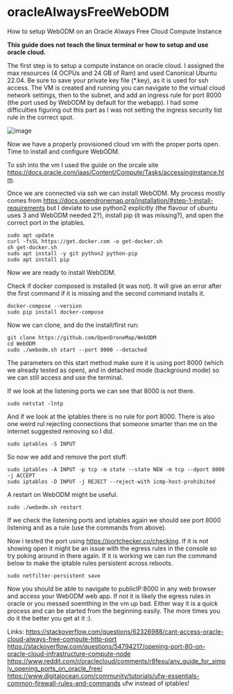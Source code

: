 # oracleAlwaysFreeWebODM
How to setup WebODM on an Oracle Always Free Cloud Compute Instance

**This guide does not teach the linux terminal or how to setup and use oracle cloud.**

The first step is to setup a compute instance on oracle cloud. I assigned the max resources (4 OCPUs and 24 GB of Ram) and used Canonical Ubuntu 22.04. Be sure to save your private key file (*.key), as it is used for ssh access. The VM is created and running you can navigate to the virtual cloud network settings, then to the subnet, and add an ingress rule for port 8000 (the port used by WebODM by default for the webapp). I had some difficulties figuring out this part as I was not setting the ingress security list rule in the correct spot.

![image](https://user-images.githubusercontent.com/46830116/216821184-da5b6d46-08e2-476e-a2b8-799b5fd494fb.png)

Now we have a properly provisioned cloud vm with the proper ports open. Time to install and configure WebODM.

To ssh into the vm I used the guide on the orcale site https://docs.oracle.com/iaas/Content/Compute/Tasks/accessinginstance.htm. 

Once we are connected via ssh we can install WebODM. My process mostly comes from https://docs.opendronemap.org/installation/#step-1-install-requirements but I deviate to use python2 explicitly (the flavour of ubuntu uses 3 and WebODM needed 2?), install pip (it was missing?), and open the correct port in the iptables.

```
sudo apt update
curl -fsSL https://get.docker.com -o get-docker.sh
sh get-docker.sh
sudo apt install -y git python2 python-pip
sudo apt install pip
```

Now we are ready to install WebODM.

Check if docker composed is installed (it was not). It will give an error after the first command if it is missing and the second command installs it.

```
docker-compose --version
sudo pip install docker-compose
```

Now we can clone, and do the install/first run:

```
git clone https://github.com/OpenDroneMap/WebODM	
cd WebODM
sudo ./webodm.sh start --port 8000 --detached
```

The parameters on this start method make sure it is using port 8000 (which we already tested as open), and in detached mode (background mode) so we can still access and use the terminal.

If we look at the listening ports we can see that 8000 is not there.

```
sudo netstat -lntp
```

And if we look at the iptables there is no rule for port 8000. There is also one weird rul rejecting connections that someone smarter than me on the internet suggested removing so I did.

```
sudo iptables -S INPUT
```

So now we add and remove the port stuff.

```
sudo iptables -A INPUT -p tcp -m state --state NEW -m tcp --dport 8000 -j ACCEPT
sudo iptables -D INPUT -j REJECT --reject-with icmp-host-prohibited
```

A restart on WebODM might be useful.

```
sudo ./webodm.sh restart
```

If we check the listening ports and iptables again we should see port 8000 listening and as a rule (use the commands from above).

Now i tested the port using https://portchecker.co/checking. If it is not showing open it might be an issue with the egress rules in the console so try poking around in there again. If it is working we can run the command below to make the iptable rules persistent across reboots.

```
sudo netfilter-persistent save
```

Now you should be able to navigate to publicIP:8000 in any web browser and access your WebODM web app. If not it is likely the egress rules in oracle or you messed soemthing in the vm up bad. Either way it is a quick process and can be started from the beginning easily. The more times you do it the better you get at it :).

Links:
https://stackoverflow.com/questions/62326988/cant-access-oracle-cloud-always-free-compute-http-port
https://stackoverflow.com/questions/54794217/opening-port-80-on-oracle-cloud-infrastructure-compute-node
https://www.reddit.com/r/oraclecloud/comments/r8fesu/any_guide_for_simply_opening_ports_on_oracle_free/
https://www.digitalocean.com/community/tutorials/ufw-essentials-common-firewall-rules-and-commands ufw instead of iptables!

